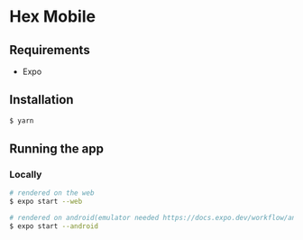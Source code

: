 # Hex Mobile

## Requirements
- Expo

## Installation

```bash
$ yarn
```

## Running the app

### Locally

```bash
# rendered on the web
$ expo start --web

# rendered on android(emulator needed https://docs.expo.dev/workflow/android-studio-emulator/)
$ expo start --android
```
